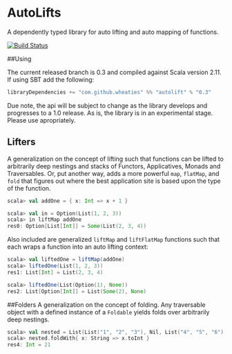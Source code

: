 AutoLifts
=========

A dependently typed library for auto lifting and auto mapping of functions.

[![Build Status](https://secure.travis-ci.org/wheaties/AutoLifts.png)](http://travis-ci.org/wheaties/AutoLifts)

##Using

The current released branch is 0.3 and compiled against Scala version 2.11. If using SBT add the following:

```scala
libraryDependencies += "com.github.wheaties" %% "autolift" % "0.3"
```

Due note, the api will be subject to change as the library develops and progresses to a 1.0 release. As is, the library is in an experimental stage. Please use apropriately.

## Lifters
A generalization on the concept of lifting such that functions can be lifted to arbitrarily deep nestings and stacks of Functors, Applicatives, Monads and Traversables. Or, put another way, adds a more powerful `map`, `flatMap`, and `fold` that figures out where the best application site is based upon the type of the function.

```scala
scala> val addOne = { x: Int => x + 1 }

scala> val in = Option(List(1, 2, 3))
scala> in liftMap addOne
res0: Option[List[Int]] = Some(List(2, 3, 4))
```

Also included are generalized `liftMap` and `liftFlatMap` functions such that each wraps a function into an auto lifting context:

```scala
scala> val liftedOne = liftMap(addOne)
scala> liftedOne(List(1, 2, 3))
res1: List[Int] = List(2, 3, 4)

scala> liftedOne(List(Option(1), None))
res2: List[Option[Int]] = List(Some(2), None)
```

##Folders
A generalization on the concept of folding. Any traversable object with a defined instance of a `Foldable` yields folds over arbitrarily deep nestings.

```scala
scala> val nested = List(List("1", "2", "3"), Nil, List("4", "5", "6"))
scala> nested.foldWith{ x: String => x.toInt }
res4: Int = 21
```
